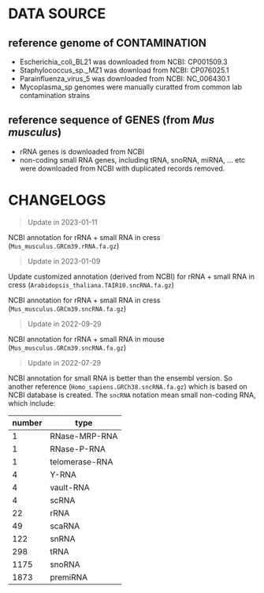 # DATA SOURCE

## reference genome of CONTAMINATION

- Escherichia_coli_BL21 was downloaded from NCBI: CP001509.3
- Staphylococcus_sp.\_MZ1 was download from NCBI: CP076025.1
- Parainfluenza_virus_5 was downloaded from NCBI: NC_006430.1
- Mycoplasma_sp genomes were manually curatted from common lab contamination strains

## reference sequence of GENES (from _Mus musculus_)

- rRNA genes is downloaded from NCBI
- non-coding small RNA genes, including tRNA, snoRNA, miRNA, ... etc were downloaded from NCBI with duplicated records removed.

# CHANGELOGS

> Update in 2023-01-11

NCBI annotation for rRNA + small RNA in cress (`Mus_musculus.GRCm39.rRNA.fa.gz`)

> Update in 2023-01-09

Update customized annotation (derived from NCBI) for rRNA + small RNA in cress (`Arabidopsis_thaliana.TAIR10.sncRNA.fa.gz`)

NCBI annotation for rRNA + small RNA in cress (`Mus_musculus.GRCm39.sncRNA.fa.gz`)

> Update in 2022-09-29

NCBI annotation for rRNA + small RNA in mouse (`Mus_musculus.GRCm39.sncRNA.fa.gz`)

> Update in 2022-07-29

NCBI annotation for small RNA is better than the ensembl version. So another reference (`Homo_sapiens.GRCh38.sncRNA.fa.gz`) which is based on NCBI database is created.
The `sncRNA` notation mean small non-coding RNA, which include:

| number | type           |
| ------ | -------------- |
| 1      | RNase-MRP-RNA  |
| 1      | RNase-P-RNA    |
| 1      | telomerase-RNA |
| 4      | Y-RNA          |
| 4      | vault-RNA      |
| 4      | scRNA          |
| 22     | rRNA           |
| 49     | scaRNA         |
| 122    | snRNA          |
| 298    | tRNA           |
| 1175   | snoRNA         |
| 1873   | premiRNA       |
